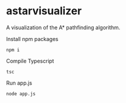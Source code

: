 # astarvisualizer
A visualization of the A* pathfinding algorithm.

Install npm packages

```npm i```

Compile Typescript

```tsc```

Run app.js

```node app.js```